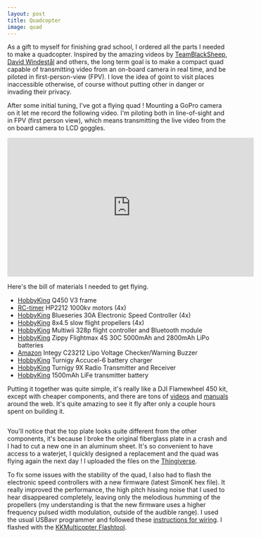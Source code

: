 ```yaml
---
layout: post
title: Quadcopter
image: quad
---
```

<div class="well">
	<p>
		As a gift to myself for finishing grad school, I ordered all the parts I needed to make a quadcopter. Inspired by the amazing videos by <a href="https://www.youtube.com/channel/UCAMZOHjmiInGYjOplGhU38g" target="_blank">TeamBlackSheep</a>, <a href="https://www.youtube.com/channel/UC16hCs7XeniFuoJq0hm_-EA" target="_blank">David Windestål</a> and others, the long term goal is to make a compact quad capable of transmitting video from an on-board camera in real time, and be piloted in first-person-view (FPV). I love the idea of goint to visit places inaccessible otherwise, of course without putting other in danger or invading their privacy.
	</p>
</div>

<p>
	After some initial tuning, I've got a flying quad ! Mounting a GoPro camera on it let me record the following video. I'm piloting both in line-of-sight and in FPV (first person view), which means transmitting the live video from the on board camera to LCD goggles.</p>

<div class="row">
	<div class="col-md-8 col-md-offset-2">
		<p>
			<div class ="video-container">
		    	<iframe src="https://www.youtube.com/embed/ZfX_iN158Fo" height="315" width="560" allowfullscreen="" frameborder="0"></iframe>
		    </div>
	    </p>
	</div>
</div>

<p>
	Here's the bill of materials I needed to get flying.
	<ul>
	  <li><a href="http://www.hobbyking.com/" target="_blank">HobbyKing</a> Q450 V3 frame</li>
	  <li><a href="http://rctimer.com/" target="_blank">RC-timer</a> HP2212 1000kv motors (4x)</li>
	  <li><a href="http://www.hobbyking.com/" target="_blank">HobbyKing</a> Blueseries 30A Electronic Speed Controller (4x)</li>
	  <li><a href="http://www.hobbyking.com/" target="_blank">HobbyKing</a> 8x4.5 slow flight propellers (4x)</li>
	  <li><a href="http://www.hobbyking.com/" target="_blank">HobbyKing</a> Multiwii 328p flight controller and Bluetooth module</li>
	  <li><a href="http://www.hobbyking.com/" target="_blank">HobbyKing</a> Zippy Flightmax 4S 30C 5000mAh and 2800mAh LiPo batteries</li>
	  <li><a href="http://www.amazon.com/" target="_blank">Amazon</a> Integy C23212 Lipo Voltage Checker/Warning Buzzer</li>
	  <li><a href="http://www.hobbyking.com/" target="_blank">HobbyKing</a> Turnigy Accucel-6 battery charger</li>
	  <li><a href="http://www.hobbyking.com/" target="_blank">HobbyKing</a> Turnigy 9X Radio Transmitter and Receiver</li>
	  <li><a href="http://www.hobbyking.com/" target="_blank">HobbyKing</a> 1500mAh LiFe transmitter battery</li>
	</ul>
</p>

<p>
	Putting it together was quite simple, it's really like a DJI Flamewheel 450 kit, except with cheaper components, and there are tons of <a href="https://www.youtube.com/watch?v=eSCvCAC7Q-c" target="_blank">videos</a> and <a href="http://download.dji-innovations.com/downloads/flamewheel/en/F450_User_Manual_v2.1_en.pdf" target="_blank">manuals</a> around the web. It's quite amazing to see it fly after only a couple hours spent on building it.
</p>

<div class="row">
	<div class="col-md-8 col-md-offset-2">
		<p>
			<img src="{{ site.url }}/assets/img/{{ page.image }}/main.jpg" class="img-responsive img-rounded" alt="">
		</p>
	</div>
</div>

<p>
	You'll notice that the top plate looks quite different from the other components, it's because I broke the original fiberglass plate in a crash and I had to cut a new one in an aluminum sheet. It's so convenient to have access to a waterjet, I quickly designed a replacement and the quad was flying again the next day ! I uploaded the files on the <a href="http://www.thingiverse.com/thing:333932" target="_blank">Thingiverse</a>.
</p>

<div class="row">
	<div class="col-md-8">
		<p>
			To fix some issues with the stability of the quad, I also had to flash the electronic speed controllers with a new firmware (latest SimonK hex file). It really improved the performance, the high pitch hissing noise that I used to hear disappeared completely, leaving only the melodious humming of the propellers (my understanding is that the new firmware uses a higher frequency pulsed width modulation, outside of the audible range). I used the usual USBavr programmer and followed these <a href="http://polakiumengineering.org/?p=1119" target="_blank">instructions for wiring</a>. I flashed with the <a href="http://lazyzero.de/en/modellbau/kkmulticopterflashtool" target="_blank">KKMulticopter Flashtool</a>.
		</p>
	</div>
	<div class="col-md-4">
		<p>
			<img src="{{ site.url }}/assets/img/{{ page.image }}/simonk.jpg" class="img-responsive img-rounded" alt="">
		</p>
	</div>
</div>